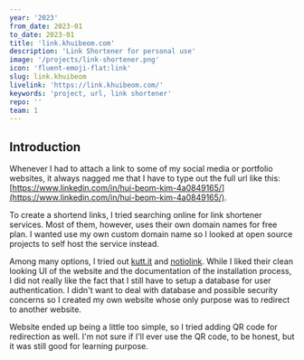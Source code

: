 ```yaml
---
year: '2023'
from_date: 2023-01
to_date: 2023-01
title: 'link.khuibeom.com'
description: 'Link Shortener for personal use'
image: '/projects/link-shortener.png'
icon: 'fluent-emoji-flat:link'
slug: link.khuibeom
livelink: 'https://link.khuibeom.com/'
keywords: 'project, url, link shortener'
repo: ''
team: 1
---
```


## Introduction
Whenever I had to attach a link to some of my social media or portfolio websites, it always nagged me that I have to type out the full url like this: [https://www.linkedin.com/in/hui-beom-kim-4a0849165/](https://www.linkedin.com/in/hui-beom-kim-4a0849165/). 

To create a shortend links, I tried searching online for link shortener services. Most of them, however, uses their own domain names for free plan. I wanted use my own custom domain name so I looked at open source projects to self host the service instead.

Among many options, I tried out [kutt.it](https://github.com/thedevs-network/kutt) and [notiolink](https://github.com/theodorusclarence/notiolink). While I liked their clean looking UI of the website and the documentation of the installation process, I did not really like the fact that I still have to setup a database for user authentication. I didn't want to deal with database and possible security concerns so I created my own website whose only purpose was to redirect to another website.

Website ended up being a little too simple, so I tried adding QR code for redirection as well. I'm not sure if I'll ever use the QR code, to be honest, but it was still good for learning purpose.
